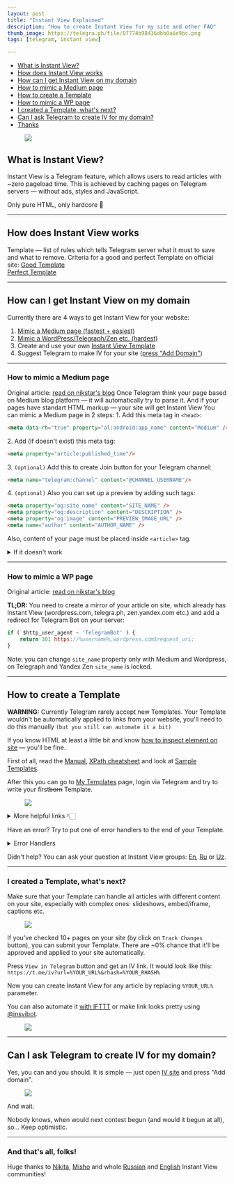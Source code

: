 ```yaml
---
layout: post
title: "Instant View Explained"
description: "How to create Instant View for my site and other FAQ"
thumb_image: https://telegra.ph/file/87774b98436dbb0a6e9bc.png
tags: [telegram, instant view]

---
```



- [What is Instant View?](#what-is-instant-view)
- [How does Instant View works](#how-does-instant-view-works)
- [How can I get Instant View on my domain](#how-can-i-get-instant-view-on-my-domain)
- [How to mimic a Medium page](#how-to-mimic-a-medium-page)
- [How to create a Template](#how-to-create-a-template)
- [How to mimic a WP page](#how-to-mimic-a-wp-page)
- [I created a Template, what's next?](#i-created-a-template-whats-next)
- [Can I ask Telegram to create IV for my domain?](#can-i-ask-telegram-to-create-iv-for-my-domain)
- [Thanks](#and-thats-all-folks)

<section class="is-imageBackgrounded hide">
    <figure>
        <img src="https://telegra.ph/file/87774b98436dbb0a6e9bc.png"/>
    </figure>
</section>

<a id="what-is-instant-view" name="what-is-instant-view"></a>
## What is Instant View?

Instant View is a Telegram feature, which allows users to read articles with ~zero pageload time. This is achieved by caching pages on Telegram servers — without ads, styles and JavaScript.

Only pure HTML, only hardcore 🤘

<hr/>

<a id="how-does-instant-view-works" name="how-does-instant-view-works"></a>
## How does Instant View works

Template — list of rules which tells Telegram server what it must to save and what to remove. Criteria for a good and perfect Template on official site:
<related>
<a href="https://instantview.telegram.org/rules#criteria-for-a-good-template">Good Template</a>
<br>
<a href="https://instantview.telegram.org/checklist">Perfect Template</a>
<br>
</related>

<hr/>

<a id="how-can-i-get-instant-view-on-my-domain" name="how-can-i-get-instant-view-on-my-domain"></a>
## How can I get Instant View on my domain
Currently there are 4 ways to get Instant View for your website:
1. [Mimic a Medium page (fastest + easiest)](#How-to-mimic-a-Medium-page)
3. [Mimic a WordPress/Telegraph/Zen etc. (hardest)](#How-to-mimic-a-WP-page)
2. Create and use your own [Instant View Template](#How-to-create-a-Template)
4. Suggest Telegram to make IV for your site ([press "Add Domain"](https://instantview.telegram.org/contest))

<hr/>

<a id="how-to-mimic-a-medium-page" name="how-to-mimic-a-medium-page"></a>
### How to mimic a Medium page
Original article: 
<related><a href="https://nikstar.me/blog/instant-view-for-custom-domain-v2">read on nikstar's blog</a></related>
Once Telegram think your page based on Medium blog platform — it will automatically try to parse it. And if your pages have standart HTML markup — your site will get Instant View
You can mimic a Medium page in 2 steps:
⁠1. Add this meta tag in `<head>`: 

 ```html
<meta data-rh="true" property="al:android:app_name" content="Medium" />
```

⁠2. Add (if doesn't exist) this meta tag:

 ```html
<meta property="article:published_time"/>
```

⁠3. `(optional)` Add this to create Join button for your Telegram channel:

 ```html
<meta name="telegram:channel" content="@CHANNEL_USERNAME"/>
```

⁠4. `(optional)` Also you can set up a preview by adding such tags:

 ```html
<meta property="og:site_name" content="SITE_NAME" />  
<meta property="og:description" content="DESCRIPTION" />  
<meta property="og:image" content="PREVIEW_IMAGE_URL" />  
<meta name="author" content="AUTHOR_NAME" />
```

Also, content of your page must be placed inside `<article>` tag.
<details>
<summary>If it doesn't work</summary>
<ol>
<li>Go to go to <a href="https://instantview.telegram.org/my/">My Templates</a> page</li>
<li>Login via Telegram</li>
<li>Enter a URL of your page</li>
<li>Paste <a href="https://gist.github.com/cor-bee/6ca737429879714f2c7d6293e810f9e8">this Template</a></li>
</ol>
<p>You&#39;ll se error which prevents your page from caching on Telegram servers. You can ask your question at Instant View groups: <a href="https://t.me/IVpublic">En</a>, <a href="https://t.me/instantview_russian">Ru</a> or <a href="https://t.me/ivpublic_uzbek">Uz</a>.</p>
</details>

<hr/>

<a id="how-to-mimic-a-wp-page" name="how-to-mimic-a-wp-page"></a>
### How to mimic a WP page
Original article: 
<related><a href="https://nikstar.me/blog/instant-view-for-custom-domain">read on nikstar's blog</a></related>

**TL;DR:** You need to create a mirror of your article on site, which already has Instant View (wordpress.com, telegra.ph, zen.yandex.com etc.) and add a redirect for Telegram Bot on your server:
```javascript
if ( $http_user_agent ~ 'TelegramBot' ) {
    return 301 https://%username%.wordpress.com$request_uri;
}
```

Note: you can change `site_name` property only with Medium and Wordpress, on Telegraph and Yandex Zen `site_name` is locked.

<hr/>

<a id="how-to-create-a-template" name="how-to-create-a-template"></a>
## How to create a Template

**WARNING:** Currently Telegram rarely accept new Templates. Your Template wouldn't be automatically applied to links from your website, you'll need to do this manually `(but you still can automate it a bit)`

If you know HTML at least a little bit and know [how to inspect element on site](https://developers.google.com/web/tools/chrome-devtools/dom/) — you'll be fine.

First of all, read the [Manual](https://instantview.telegram.org/docs), [XPath cheatsheet](https://devhints.io/xpath) and look at [Sample Templates](https://instantview.telegram.org/samples/).

After this you can go to [My Templates](https://instantview.telegram.org/my/) page, login via Telegram and try to write your first~~born~~ Template. 

<figure><img src="https://telegra.ph/file/67ac912434fb783440139.png"></figure>

<details>
<summary>More helpful links 👇🏻</summary>
<ul>
<li><a href="https://regexr.com">Regex online editor + cheatsheet</a></li>
<li><a href="https://github.com/undrfined/iv/tree/master/2019">List of undrfined's Templates</a></li>
</ul>
</details>

Have an error? Try to put one of error handlers to the end of your Template.
<details><summary>Error Handlers</summary><script src="https://gist.github.com/cor-bee/1da96dc295f2645895bab2f4347cbcce.js"></script></details>

Didn't help? You can ask your question at Instant View groups: [En](https://t.me/IVpublic), [Ru](https://t.me/instantview_russian) or [Uz](https://t.me/ivpublic_uzbek).

<hr/>

<a id="i-created-a-template-whats-next" name="i-created-a-template-whats-next"></a>
### I created a Template, what's next?
Make sure that your Template can handle all articles with different content on your site, especially with complex ones: slideshows, embed/iframe, captions etc. 

<figure><img src="https://telegra.ph/file/5e9eea886f660d08236e1.png"></figure>

If you've checked 10+ pages on your site (by click on `Track Changes` button), you can submit your Template. There are ~0% chance that it'll be approved and applied to your site automatically.

Press `View in Telegram` button and get an IV link. It would look like this:
`https://t.me/iv?url=%YOUR_URL%&rhash=%YOUR_RHASH%`

Now you can create Instant View for any article by replacing `%YOUR_URL%` parameter. 

You can also automate it [with IFTTT](https://corbee.me/dev-to-instant-view#what-is-ifttt) or make link looks pretty using [@insvibot](https://t.me/insvibot).
<figure><img src="https://telegra.ph/file/d2ae4782c8ec401954456.png"></figure>

<hr/>

<a id="can-i-ask-telegram-to-create-iv-for-my-domain" name="can-i-ask-telegram-to-create-iv-for-my-domain"></a>
## Can I ask Telegram to create IV for my domain?

Yes, you can and you should. It is simple — just open [IV site](https://instantview.telegram.org/contest) and press "Add domain".
<figure><img src="https://telegra.ph/file/d09f53c43340fcf2f6c44.png"></figure>
And wait.

Nobody knows, when would next contest begun (and would it begun at all), so... Keep optimistic.

<hr/>

<a id="and-thats-all-folks" name="and-thats-all-folks"></a>
### And that's all, folks!
Huge thanks to [Nikita](https://t.me/nikstar), [Misho](https://t.me/fishchev) and whole [Russian](https://t.me/instantview_russian) and [English](https://t.me/IVpublic) Instant View communities!